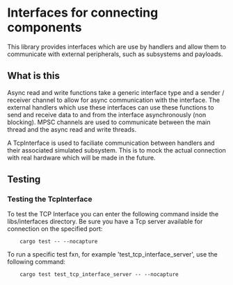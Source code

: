 # Interfaces for connecting components

This library provides interfaces which are use by handlers and allow them to communicate with external peripherals, such as subsystems and payloads.

## What is this

Async read and write functions take a generic interface type and a sender / receiver channel to allow for async communication with the interface.
The external handlers which use these interfaces can use these functions to send and receive data to and from the interface asynchronously (non blocking).
MPSC channels are used to communicate between the main thread and the async read and write threads.

A TcpInterface is used to faciliate communication between handlers and their associated simulated subsystem. This is to mock the actual connection with real hardware which will be made in the future.

## Testing

### Testing the TcpInterface

To test the TCP Interface you can enter the following command inside the libs/interfaces directory. Be sure you have a Tcp server available for connection on the specified port:

```@sh
    cargo test -- --nocapture 
```

To run a specific test fxn, for example 'test_tcp_interface_server', use the following command:

```@sh
    cargo test test_tcp_interface_server -- --nocapture
```